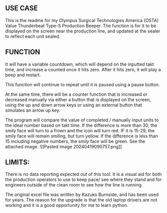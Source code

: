 
## USE CASE
This is the readme for my Olympus Surgical Technologies America (OSTA) Value Thunderbeat Type-S Production Beeper. The function is for it to be displayed on the screen near the production line, and updated at the sealer to reflect each unit sealed. 


## FUNCTION
It will have a variable countdown, which will depend on the inputted takt time, and increase a counted once it hits zero. After it hits zero, it will play a beep and restart. 

This function will continue to repeat until it is paused using a pause button. 

At the same time, there will be a counter function that is increased or decreased manually via either a button that is displayed on the screen, using the up and down arrow keys or using an external button that simulates an arrow up key.

The program will compare the value of completed / manually input units to the ideal number based on takt time. If the difference is more than 30, the smily face will turn to a frown and the icon will turn red. IF it is 15-29, the smily face will remain smiling, but turn yellow. If the difference is less than 15 including negative numbers, the smily face will be green. See the attached image.
![[Pasted image 20240419090757.png]]


## LIMITS:
There is no data reporting expected out of this tool. It is a visual aid for both the production operators to use to keep pace/ see where they stand and for engineers outside of the clean room to see how the line is running.

The original excel file was written by Kazuko Burnside, and has been used for years. The reason for the upgrade is that the old laptop drivers are not working and it is a good opportunity for me to learn python. 
